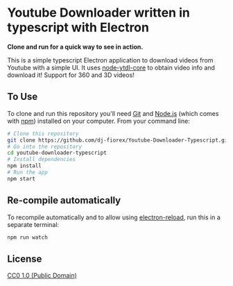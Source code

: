 # Youtube Downloader written in typescript with Electron

**Clone and run for a quick way to see in action.**

This is a simple typescript Electron application to download videos from Youtube with a simple UI. It uses [node-ytdl-core](https://github.com/fent/node-ytdl-core) to obtain video info and download it! Support for 360 and 3D videos!

## To Use

To clone and run this repository you'll need [Git](https://git-scm.com) and [Node.js](https://nodejs.org/en/download/) (which comes with [npm](http://npmjs.com)) installed on your computer. From your command line:

```bash
# Clone this repository
git clone https://github.com/dj-fiorex/Youtube-Downloader-Typescript.git
# Go into the repository
cd youtube-downloader-typescript
# Install dependencies
npm install
# Run the app
npm start
```

## Re-compile automatically

To recompile automatically and to allow using [electron-reload](https://github.com/yan-foto/electron-reload), run this in a separate terminal:

```bash
npm run watch
```

## License

[CC0 1.0 (Public Domain)](LICENSE.md)
